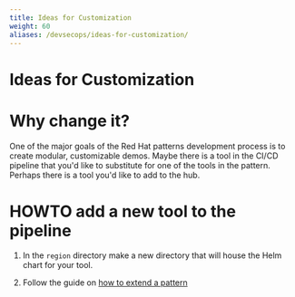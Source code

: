 ```yaml
---
title: Ideas for Customization
weight: 60
aliases: /devsecops/ideas-for-customization/
---
```


# Ideas for Customization

# Why change it?

One of the major goals of the Red Hat patterns development process is to create modular, customizable demos. Maybe there is a tool in the CI/CD pipeline that you'd like to substitute for one of the tools in the pattern. Perhaps there is a tool you'd like to add to the hub.

# HOWTO add a new tool to the pipeline

1. In the `region` directory make a new directory that will house the Helm chart for your tool.

1. Follow the guide on [how to extend a pattern](/contribute/extending-a-pattern.md)


